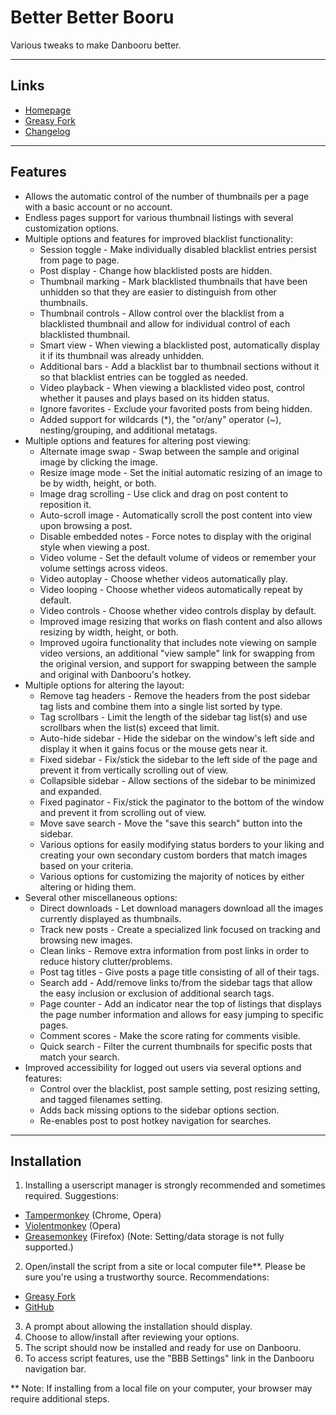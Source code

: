 Better Better Booru
===================
Various tweaks to make Danbooru better.

---
Links
-----
* [Homepage](https://github.com/pseudonymous/better-better-booru)
* [Greasy Fork](https://greasyfork.org/scripts/3575-better-better-booru)
* [Changelog](https://github.com/pseudonymous/better-better-booru/blob/master/changelog.md)

---
Features
--------
* Allows the automatic control of the number of thumbnails per a page with a basic account or no account.
* Endless pages support for various thumbnail listings with several customization options.
* Multiple options and features for improved blacklist functionality:
  * Session toggle - Make individually disabled blacklist entries persist from page to page.
  * Post display - Change how blacklisted posts are hidden.
  * Thumbnail marking - Mark blacklisted thumbnails that have been unhidden so that they are easier to distinguish from other thumbnails.
  * Thumbnail controls - Allow control over the blacklist from a blacklisted thumbnail and allow for individual control of each blacklisted thumbnail.
  * Smart view - When viewing a blacklisted post, automatically display it if its thumbnail was already unhidden.
  * Additional bars - Add a blacklist bar to thumbnail sections without it so that blacklist entries can be toggled as needed.
  * Video playback - When viewing a blacklisted video post, control whether it pauses and plays based on its hidden status.
  * Ignore favorites - Exclude your favorited posts from being hidden.
  * Added support for wildcards (*), the "or/any" operator (~), nesting/grouping, and additional metatags.
* Multiple options and features for altering post viewing:
  * Alternate image swap - Swap between the sample and original image by clicking the image.
  * Resize image mode - Set the initial automatic resizing of an image to be by width, height, or both.
  * Image drag scrolling - Use click and drag on post content to reposition it.
  * Auto-scroll image - Automatically scroll the post content into view upon browsing a post.
  * Disable embedded notes - Force notes to display with the original style when viewing a post.
  * Video volume - Set the default volume of videos or remember your volume settings across videos.
  * Video autoplay - Choose whether videos automatically play.
  * Video looping - Choose whether videos automatically repeat by default.
  * Video controls - Choose whether video controls display by default.
  * Improved image resizing that works on flash content and also allows resizing by width, height, or both.
  * Improved ugoira functionality that includes note viewing on sample video versions, an additional "view sample" link for swapping from the original version, and support for swapping between the sample and original with Danbooru's hotkey.
* Multiple options for altering the layout:
  * Remove tag headers - Remove the headers from the post sidebar tag lists and combine them into a single list sorted by type.
  * Tag scrollbars - Limit the length of the sidebar tag list(s) and use scrollbars when the list(s) exceed that limit.
  * Auto-hide sidebar - Hide the sidebar on the window's left side and display it when it gains focus or the mouse gets near it.
  * Fixed sidebar - Fix/stick the sidebar to the left side of the page and prevent it from vertically scrolling out of view.
  * Collapsible sidebar - Allow sections of the sidebar to be minimized and expanded.
  * Fixed paginator - Fix/stick the paginator to the bottom of the window and prevent it from scrolling out of view.
  * Move save search - Move the "save this search" button into the sidebar.
  * Various options for easily modifying status borders to your liking and creating your own secondary custom borders that match images based on your criteria.
  * Various options for customizing the majority of notices by either altering or hiding them.
* Several other miscellaneous options:
  * Direct downloads - Let download managers download all the images currently displayed as thumbnails.
  * Track new posts - Create a specialized link focused on tracking and browsing new images.
  * Clean links - Remove extra information from post links in order to reduce history clutter/problems.
  * Post tag titles - Give posts a page title consisting of all of their tags.
  * Search add - Add/remove links to/from the sidebar tags that allow the easy inclusion or exclusion of additional search tags.
  * Page counter - Add an indicator near the top of listings that displays the page number information and allows for easy jumping to specific pages.
  * Comment scores - Make the score rating for comments visible.
  * Quick search - Filter the current thumbnails for specific posts that match your search.
* Improved accessibility for logged out users via several options and features:
  * Control over the blacklist, post sample setting, post resizing setting, and tagged filenames setting.
  * Adds back missing options to the sidebar options section.
  * Re-enables post to post hotkey navigation for searches.

---
Installation
------------
1. Installing a userscript manager is strongly recommended and sometimes required. Suggestions:
  * [Tampermonkey](http://tampermonkey.net/) (Chrome, Opera)
  * [Violentmonkey](https://addons.opera.com/extensions/details/violent-monkey/) (Opera)
  * [Greasemonkey](https://addons.mozilla.org/en-US/firefox/addon/greasemonkey/) (Firefox) (Note: Setting/data storage is not fully supported.)
2. Open/install the script from a site or local computer file**. Please be sure you're using a trustworthy source. Recommendations:
  * [Greasy Fork](https://greasyfork.org/scripts/3575-better-better-booru)
  * [GitHub](https://github.com/pseudonymous/better-better-booru)
3. A prompt about allowing the installation should display.
4. Choose to allow/install after reviewing your options.
5. The script should now be installed and ready for use on Danbooru.
6. To access script features, use the "BBB Settings" link in the Danbooru navigation bar.

** Note: If installing from a local file on your computer, your browser may require additional steps.
